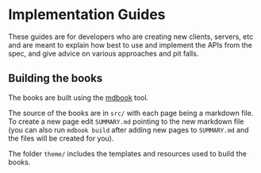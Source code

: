 # Implementation Guides

These guides are for developers who are creating new clients, servers, etc and
are meant to explain how best to use and implement the APIs from the spec, and
give advice on various approaches and pit falls.


## Building the books

The books are built using the [mdbook](https://rust-lang.github.io/mdBook/)
tool.

The source of the books are in `src/` with each page being a markdown file. To
create a new page edit `SUMMARY.md` pointing to the new markdown file (you can
also run `mdbook build` after adding new pages to `SUMMARY.md` and the files
will be created for you).

The folder `theme/` includes the templates and resources used to build the
books.
